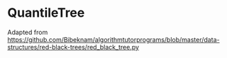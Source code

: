 # QuantileTree

Adapted from https://github.com/Bibeknam/algorithmtutorprograms/blob/master/data-structures/red-black-trees/red_black_tree.py